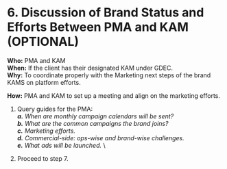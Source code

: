 # 6. Discussion of Brand Status and Efforts Between PMA and KAM (OPTIONAL)

**Who:** PMA and KAM \
**When:** If the client has their designated KAM under GDEC. \
**Why:** To coordinate properly with the Marketing next steps of the brand KAMS on platform efforts.&#x20;

**How:** PMA and KAM to set up a meeting and align on the marketing efforts.

1. Query guides for the PMA: \
   _**a.** When are monthly campaign calendars will be sent?_ \
   _**b.** What are the common campaigns the brand joins?_ \
   _**c.** Marketing efforts._ \
   _**d.** Commercial-side: ops-wise and brand-wise challenges._ \
   _**e.** What ads will be launched._ \

2. Proceed to step 7.&#x20;

&#x20;
